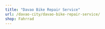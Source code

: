 ```yaml
---
title: "Davao Bike Repair Service"
url: /davao-city/davao-bike-repair-service/
shop: Fahrrad
---
```

